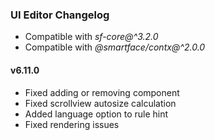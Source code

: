 ### UI Editor Changelog

- Compatible with *sf-core@^3.2.0*
- Compatible with *@smartface/contx@^2.0.0*

#### v6.11.0

- Fixed adding or removing component
- Fixed scrollview autosize calculation
- Added language option to rule hint
- Fixed rendering issues